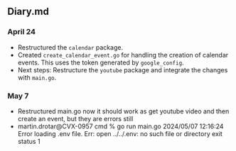## Diary.md

### April 24

- Restructured the `calendar` package. 
- Created `create_calendar_event.go` for handling the creation of calendar events. This uses the token generated by `google_config`.
- Next steps: Restructure the `youtube` package and integrate the changes with `main.go`.


### May 7
- Restructured main.go now it should work as get youtube video and then create an event, but they are errors still
- martin.drotar@CVX-0957 cmd % go run main.go
2024/05/07 12:16:24 Error loading .env file. Err: open ../../.env: no such file or directory
exit status 1